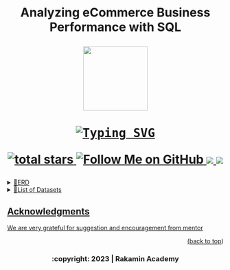 <h1 align="center">
<p align="center">  Analyzing eCommerce Business Performance with SQL
    
<!-- PROJECT LOGO -->
<br />
<div align="center">
  <img src="https://media.giphy.com/media/iCM9HtIvSfpykiFrlI/giphy.gif" width="150" height="150"/>
    <p align="center"> 
    
  <kbd>
    <a style="border:10px white" href="https://git.io/typing-svg"><img src="https://readme-typing-svg.demolab.com?font=JetBrains&size=22&duration=3500&pause=1000&color=red&center=true&vCenter=true&background=red&width=450&lines=A+Mini+Project+in+Rakamin+Academy" alt="Typing SVG" /></a>
  </kbd>
  <p align='center'>
    <a href='https://github.com/Data-Portofolio/Analyzing-eCommerce-Business-Performance-with-SQL'>
        <img alt='total stars' title='Total stars on This Project' src='https://custom-icon-badges.herokuapp.com/badge/dynamic/json?logo=star&color=5&labelColor=488207&label=Stars&style=for-the-badge&query=%24.stars&url=https://api.github-star-counter.workers.dev/user/Data-Portofolio'/>
     <a href='https://github.com/astutir'>
        <img alt='Follow Me on GitHub' title='Follow Me on GitHub' src='https://custom-icon-badges.herokuapp.com/github/followers/astutir?style=for-the-badge&&label=GitHub&logo=Github&color=pink'/>
    <a href='https://www.linkedin.com/in/a-rahmawati' target='_blank'>
        <img src='https://img.shields.io/badge/linkedin%20-%230077B5.svg?&style=for-the-badge&logo=linkedin&logoColor=white'/>
    <a href='mailto:astutirahmarubi@gmail.com' target='_blank'>
        <img src='https://img.shields.io/badge/Gmail-D14836?style=for-the-badge&logo=gmail&logoColor=white'/>
 </p>

 </h1>


    

                 
</details>
<details>
<summary>🎨ERD</summary>
 <div align="center">
 <img src="https://github.com/Data-Portofolio/Analyzing-eCommerce-Business-Performance-with-SQL/blob/main/figure/ERD.png" />
 <div>
</details>

</details>
  <details>
<summary>🏡List of Datasets</summary>
  
 <div align="center">
  
|  Table | Coloumn |
| --- | --- |
|Customers|customer_id|
 | |customer_unique_id|
 | |customer_zip_code_prefix|
 | |customer_city |
 | |customer_state|
|Product|product_id|
 | |product_category_name|
 | |product_name_lenght|
 | |product_description_lenght|
 | |product_photos_qty|
 | |product_weight_g|
 | |product_length_cm|
 | |product_height_cm|
 | |product_width_cm|
|Sellers|seller_id|
  | |seller_zip_code_prefix|
  | |seller_city|
  | |seller_state|
|Orders|order_id| 
  | |payment_sequential|
  | |payment_type|
  | |payment_installments|
  | |payment_value|
|Order_items|order_id| 
   | |order_item_id|
  | |product_id|
  | |seller_id|
  | |shipping_limit_date|
  | |price|
  | |freight_value|
|Reviews|order_id| 
  | |review_id|,
  | |order_id|,
   | |review_score|,
  | |review_comment_title|,
  | |review_comment_message|,
  | |review_creation_date|,
  | |review_answer_timestamp|
|Payments|order_id| 
  | |payment_sequential|
  | |payment_type|
  | |payment_installments|
  | |payment_value|
|Geolocation|geolocation_zip_code_prefix| 
  | |geolocation_lat|
  | |geolocation_lng|
  | |geolocation_city|
  | |geolocation_state|

  
  
   </div>
</details>

</details>
  
<!-- ACKNOWLEDGMENTS -->
## Acknowledgments

We are very grateful for suggestion and encouragement from mentor

<p align="right">(<a href="#top">back to top</a>)</p>
<h3>
<p align="center">
    :copyright: 2023 | Rakamin Academy </p>
</h3>

